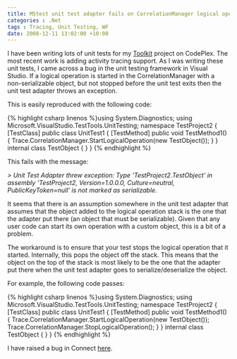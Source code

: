 ```yaml
---
title: MStest unit test adapter fails on CorrelationManager logical operation that isn't stopped
categories : .Net
tags : Tracing, Unit Testing, WF
date: 2008-12-11 13:02:00 +10:00
---
```


I have been writing lots of unit tests for my [Toolkit][0] project on CodePlex. The most recent work is adding activity tracing support. As I was writing these unit tests, I came across a bug in the unit testing framework in Visual Studio. If a logical operation is started in the CorrelationManager with a non-serializable object, but not stopped before the unit test exits then the unit test adapter throws an exception. 

This is easily reproduced with the following code: 

{% highlight csharp linenos %}using System.Diagnostics; using Microsoft.VisualStudio.TestTools.UnitTesting; namespace TestProject2 { [TestClass] public class UnitTest1 { [TestMethod] public void TestMethod1() { Trace.CorrelationManager.StartLogicalOperation(new TestObject()); } } internal class TestObject { } } {% endhighlight %}

This fails with the message: 

_> Unit Test Adapter threw exception: Type 'TestProject2.TestObject' in assembly 'TestProject2, Version=1.0.0.0, Culture=neutral, PublicKeyToken=null' is not marked as serializable._

It seems that there is an assumption somewhere in the unit test adapter that assumes that the object added to the logical operation stack is the one that the adapter put there (an object that must be serializable). Given that any user code can start its own operation with a custom object, this is a bit of a problem. 

The workaround is to ensure that your test stops the logical operation that it started. Internally, this pops the object off the stack. This means that the object on the top of the stack is most likely to be the one that the adapter put there when the unit test adapter goes to serialize/deserialize the object. 

For example, the following code passes: 

{% highlight csharp linenos %}using System.Diagnostics; using Microsoft.VisualStudio.TestTools.UnitTesting; namespace TestProject2 { [TestClass] public class UnitTest1 { [TestMethod] public void TestMethod1() { Trace.CorrelationManager.StartLogicalOperation(new TestObject()); Trace.CorrelationManager.StopLogicalOperation(); } } internal class TestObject { } } {% endhighlight %}

I have raised a bug in Connect [here][1]. 

[0]: http://www.codeplex.com/Neovolve
[1]: https://connect.microsoft.com/VisualStudio/feedback/ViewFeedback.aspx?FeedbackID=387535

